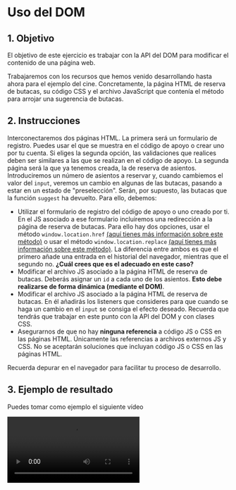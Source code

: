 # Uso del DOM

## 1. Objetivo
El objetivo de este ejercicio es trabajar con la API del DOM para modificar el contenido de una página web.

Trabajaremos con los recursos que hemos venido desarrollando hasta ahora para el ejemplo del cine. Concretamente, la página HTML de reserva de butacas, su código CSS y el archivo JavaScript que contenía el método para arrojar una sugerencia de butacas.

## 2. Instrucciones
Interconectaremos dos páginas HTML. La primera será un formulario de registro. Puedes usar el que se muestra en el código de apoyo o crear uno por tu cuenta. Si eliges la segunda opción, las validaciones que realices deben ser similares a las que se realizan en el código de apoyo. La segunda página será la que ya tenemos creada, la de reserva de asientos. Introduciremos un número de asientos a reservar y, cuando cambiemos el valor del ``input``, veremos un cambio en algunas de las butacas, pasando a estar en un estado de "preselección". Serán, por supuesto, las butacas que la función ``suggest`` ha devuelto.
Para ello, debemos:

- Utilizar el formulario de registro del código de apoyo o uno creado por ti. En el JS asociado a ese formulario incluiremos una redirección a la página de reserva de butacas. Para ello hay dos opciones, usar el método ``window.location.href`` [(aquí tienes más información sobre este método)](https://www.w3schools.com/jsref/prop_loc_href.asp) o usar el método ``window.location.replace`` [(aquí tienes más información sobre este método)](https://www.w3schools.com/jsref/met_loc_replace.asp). La diferencia entre ambos es que el primero añade una entrada en el historial del navegador, mientras que el segundo no. **¿Cuál crees que es el adecuado en este caso?**
- Modificar el archivo JS asociado a la página HTML de reserva de butacas. Deberás asignar un ``id`` a cada uno de los asientos. **Esto debe realizarse de forma dinámica (mediante el DOM)**.
- Modificar el archivo JS asociado a la página HTML de reserva de butacas. En él añadirás los listeners que consideres para que cuando se haga un cambio en el ``input`` se consiga el efecto deseado. Recuerda que tendrás que trabajar en este punto con la API del DOM y con clases CSS.
- Asegurarnos de que no hay **ninguna referencia** a código JS o CSS en las páginas HTML. Únicamente las referencias a archivos externos JS y CSS. No se aceptarán soluciones que incluyan código JS o CSS en las páginas HTML.

Recuerda depurar en el navegador para facilitar tu proceso de desarrollo.

## 3. Ejemplo de resultado

Puedes tomar como ejemplo el siguiente vídeo

![](Demo.mp4)
